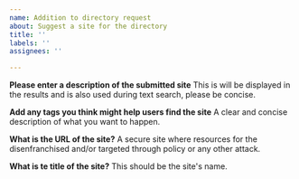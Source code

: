 ```yaml
---
name: Addition to directory request
about: Suggest a site for the directory
title: ''
labels: ''
assignees: ''

---
```


**Please enter a description of the submitted site**
This is will be displayed in the results and is also used during text search, please be concise.

**Add any tags you think might help users find the site**
A clear and concise description of what you want to happen.

**What is the URL of the site?**
A secure site where resources for the disenfranchised and/or targeted through policy or any other attack.

**What is te title of the site?**
This should be the site's name.
